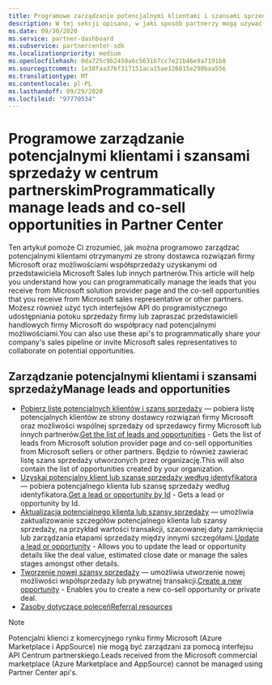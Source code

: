```yaml
---
title: Programowe zarządzanie potencjalnymi klientami i szansami sprzedaży w centrum partnerskim
description: W tej sekcji opisano, w jaki sposób partnerzy mogą używać interfejsów API partnera do programistycznego zarządzania potencjalnymi klientami i możliwościami wspólnej sprzedaży.
ms.date: 09/30/2020
ms.service: partner-dashboard
ms.subservice: partnercenter-sdk
ms.localizationpriority: medium
ms.openlocfilehash: 0da725c9b2459a6c5631b7cc7e21b46e9a7191b8
ms.sourcegitcommit: 1e38faa376f317151aca15ae126015e290baa556
ms.translationtype: MT
ms.contentlocale: pl-PL
ms.lasthandoff: 09/29/2020
ms.locfileid: "97770534"
---
```

# <a name="programmatically-manage-leads-and-co-sell-opportunities-in-partner-center"></a><span data-ttu-id="5776d-103">Programowe zarządzanie potencjalnymi klientami i szansami sprzedaży w centrum partnerskim</span><span class="sxs-lookup"><span data-stu-id="5776d-103">Programmatically manage leads and co-sell opportunities in Partner Center</span></span>

<span data-ttu-id="5776d-104">Ten artykuł pomoże Ci zrozumieć, jak można programowo zarządzać potencjalnymi klientami otrzymanymi ze strony dostawca rozwiązań firmy Microsoft oraz możliwościami współsprzedaży uzyskanymi od przedstawiciela Microsoft Sales lub innych partnerów.</span><span class="sxs-lookup"><span data-stu-id="5776d-104">This article will help you understand how you can programmatically manage the leads that you receive from Microsoft solution provider page and the co-sell opportunities that you receive from Microsoft sales representative or other partners.</span></span> <span data-ttu-id="5776d-105">Możesz również użyć tych interfejsów API do programistycznego udostępniania potoku sprzedaży firmy lub zapraszać przedstawicieli handlowych firmy Microsoft do współpracy nad potencjalnymi możliwościami.</span><span class="sxs-lookup"><span data-stu-id="5776d-105">You can also use these api's to programmatically share your company's sales pipeline or invite Microsoft sales representatives to collaborate on potential opportunities.</span></span> 

## <a name="manage-leads-and-opportunities"></a><span data-ttu-id="5776d-106">Zarządzanie potencjalnymi klientami i szansami sprzedaży</span><span class="sxs-lookup"><span data-stu-id="5776d-106">Manage leads and opportunities</span></span>

- <span data-ttu-id="5776d-107">[Pobierz listę potencjalnych klientów i szans sprzedaży](get-a-list-of-referrals.md) — pobiera listę potencjalnych klientów ze strony dostawcy rozwiązań firmy Microsoft oraz możliwości wspólnej sprzedaży od sprzedawcy firmy Microsoft lub innych partnerów.</span><span class="sxs-lookup"><span data-stu-id="5776d-107">[Get the list of leads and opportunities](get-a-list-of-referrals.md) - Gets the list of leads from Microsoft solution provider page and co-sell opportunities from Microsoft sellers or other partners.</span></span> <span data-ttu-id="5776d-108">Będzie to również zawierać listę szans sprzedaży utworzonych przez organizację.</span><span class="sxs-lookup"><span data-stu-id="5776d-108">This will also contain the list of opportunities created by your organization.</span></span>
- <span data-ttu-id="5776d-109">[Uzyskaj potencjalny klient lub szansę sprzedaży według identyfikatora](get-a-referral-by-Id.md) — pobiera potencjalnego klienta lub szansę sprzedaży według identyfikatora.</span><span class="sxs-lookup"><span data-stu-id="5776d-109">[Get a lead or opportunity by Id](get-a-referral-by-Id.md) - Gets a lead or opportunity by Id.</span></span>
- <span data-ttu-id="5776d-110">[Aktualizacja potencjalnego klienta lub szansy sprzedaży](patch-a-referral.md) — umożliwia zaktualizowanie szczegółów potencjalnego klienta lub szansy sprzedaży, na przykład wartości transakcji, szacowanej daty zamknięcia lub zarządzania etapami sprzedaży między innymi szczegółami.</span><span class="sxs-lookup"><span data-stu-id="5776d-110">[Update a lead or opportunity](patch-a-referral.md) - Allows you to update the lead or opportunity details like the deal value, estimated close date or manage the sales stages amongst other details.</span></span>
- <span data-ttu-id="5776d-111">[Tworzenie nowej szansy sprzedaży](create-a-referral.md) — umożliwia utworzenie nowej możliwości współsprzedaży lub prywatnej transakcji.</span><span class="sxs-lookup"><span data-stu-id="5776d-111">[Create a new opportunity](create-a-referral.md) - Enables you to create a new co-sell opportunity or private deal.</span></span>
- [<span data-ttu-id="5776d-112">Zasoby dotyczące poleceń</span><span class="sxs-lookup"><span data-stu-id="5776d-112">Referral resources</span></span>](referral-resources.md)

> [!Note]
> <span data-ttu-id="5776d-113">Potencjalni klienci z komercyjnego rynku firmy Microsoft (Azure Marketplace i AppSource) nie mogą być zarządzani za pomocą interfejsu API Centrum partnerskiego.</span><span class="sxs-lookup"><span data-stu-id="5776d-113">Leads received from the Microsoft commercial marketplace (Azure Marketplace and AppSource) cannot be managed using Partner Center api's.</span></span>